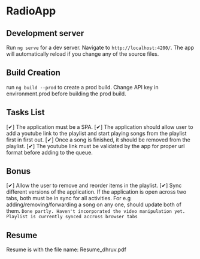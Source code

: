 # RadioApp

## Development server

Run `ng serve` for a dev server. Navigate to `http://localhost:4200/`. The app will automatically reload if you change any of the source files.

## Build Creation

run `ng build --prod` to create a prod build. Change API key in environment.prod before building the prod build.

## Tasks List

[✔] The application must be a SPA. 
[✔] The application should allow user to add a youtube link to the playlist and start playing songs from the playlist first in first out.
[✔] Once a song is finished, it should be removed from the playlist.
[✔] The youtube link must be validated by the app for proper url format before adding to the queue.
## Bonus
[✔] Allow the user to remove and reorder items in the playlist.
[✔] Sync different versions of the application. If the application is open across two tabs, both must be in sync for all activities. For e.g adding/removing/forwarding a song on any one, should update both of them. `Done partly. Haven't incorporated the video manipulation yet. Playlist is currently synced accross browser tabs`

## Resume
Resume is with the file name: Resume_dhruv.pdf

